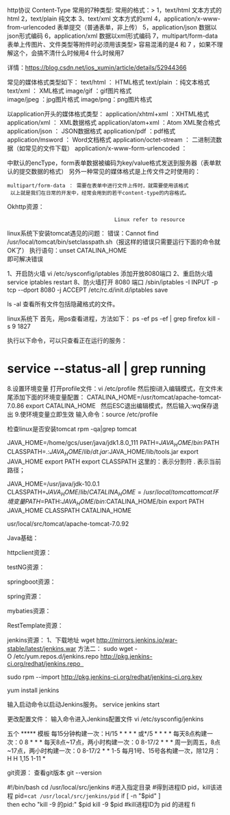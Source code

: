 http协议
Content-Type 常用的7种类型:
常用的格式：>
 1，text/html 文本方式的html
 2，text/plain 纯文本
 3、text/xml 文本方式的xml
 4，application/x-www-from-urlencoded 表单提交（普通表单，非上传）
 5，application/json 数据以json形式编码
 6，application/xml 数据以xml形式编码
 7，multipart/form-data 表单上传图片、文件类型等附件时必须用该类型> 容易混淆的是4 
 和 7 ，如果不理解这个，会搞不清什么时候用4 什么时候用7

详情：https://blog.csdn.net/ios_xumin/article/details/52944366

常见的媒体格式类型如下：
    text/html ： HTML格式
    text/plain ：纯文本格式      
    text/xml ：  XML格式
    image/gif ：gif图片格式    
    image/jpeg ：jpg图片格式 
    image/png：png图片格式

以application开头的媒体格式类型：
   application/xhtml+xml ：XHTML格式
   application/xml     ： XML数据格式
   application/atom+xml  ：Atom XML聚合格式    
   application/json    ： JSON数据格式
   application/pdf       ：pdf格式  
   application/msword  ： Word文档格式
   application/octet-stream ： 二进制流数据（如常见的文件下载）
   application/x-www-form-urlencoded ： <form encType=””>中默认的encType，form表单数据被编码为key/value格式发送到服务器（表单默认的提交数据的格式）
   另外一种常见的媒体格式是上传文件之时使用的：

    multipart/form-data ： 需要在表单中进行文件上传时，就需要使用该格式
     以上就是我们在日常的开发中，经常会用到的若干content-type的内容格式。

Okhttp资源：


                                       Linux refer to resource

linux系统下安装tomcat遇见的问题：
错误：Cannot find /usr/local/tomcat/bin/setclasspath.sh（报这样的错误只需要运行下面的命令就OK了）
执行语句：unset CATALINA_HOME  
即可解决错误

1、开启防火墙
vi /etc/sysconfig/iptables
添加开放8080端口
2、重启防火墙
service iptables restart
8、防火墙打开 8080 端口
/sbin/iptables -I INPUT -p tcp --dport 8080 -j ACCEPT
/etc/rc.d/init.d/iptables save

ls -al 查看所有文件包括隐藏格式的文件。

linux系统下
首先，用ps查看进程，方法如下：
ps -ef
ps -ef | grep firefox
kill -s 9 1827

执行以下命令，可以只查看正在运行的服务：
# service --status-all | grep running

8.设置环境变量
打开profile文件：vi /etc/profile
然后按i进入编辑模式，在文件末尾添加下面的环境变量配置：
CATALINA_HOME=/usr/tomcat/apache-tomcat-7.0.86
export CATALINA_HOME  
然后ESC退出编辑模式，然后输入:wq保存退出
9.使环境变量立即生效
输入命令：source /etc/profile

检查linux是否安装tomcat
rpm -qa|grep tomcat

JAVA_HOME=/home/gcs/user/java/jdk1.8.0_111
PATH=$JAVA_HOME/bin:$PATH
CLASSPATH=.:$JAVA_HOME/lib/dt.jar:$JAVA_HOME/lib/tools.jar
export JAVA_HOME
export PATH
export CLASSPATH
这里的：表示分割符  . 表示当前路径；

JAVA_HOME=/usr/java/jdk-10.0.1
CLASSPATH=$JAVA_HOME/lib/
CATALINA_HOME=/usr/local/tomcat                     tomcat环境变量
PATH=$PATH:$JAVA_HOME/bin:$CATALINA_HOME/bin
export PATH JAVA_HOME CLASSPATH CATALINA_HOME

usr/local/src/tomcat/apache-tomcat-7.0.92








Java基础：

httpclient资源：

testNG资源：

springboot资源：

spring资源：

mybaties资源：

RestTemplate资源：

jenkins资源：
1、下载地址
wget http://mirrors.jenkins.io/war-stable/latest/jenkins.war
方法二：
sudo wget -O /etc/yum.repos.d/jenkins.repo http://pkg.jenkins-ci.org/redhat/jenkins.repo  

sudo rpm --import http://pkg.jenkins-ci.org/redhat/jenkins-ci.org.key

yum install jenkins

输入启动命令以启动Jenkins服务。
service jenkins start

更改配置文件：
输入命令进入Jenkins配置文件
vi /etc/sysconfig/jenkins 

五个 *****  模板
每15分钟构建一次：H/15 * * * *   或*/5 * * * * 
每天8点构建一次：0 8 * * *
每天8点~17点，两小时构建一次：0 8-17/2 * * *
周一到周五，8点~17点，两小时构建一次：0 8-17/2 * * 1-5
每月1号、15号各构建一次，除12月：H H 1,15 1-11 *





git资源：
查看git版本
git --version


#!/bin/bash
cd /usr/local/src/jenkins  #进入指定目录
#得到进程ID pid，kill该进程
pid=`cat /usr/local/src/jenkins/pid` 
if [ -n "$pid" ]   
then
   echo "kill -9 的pid:" $pid
   kill -9 $pid    #kill进程ID为 pid 的进程
fi



